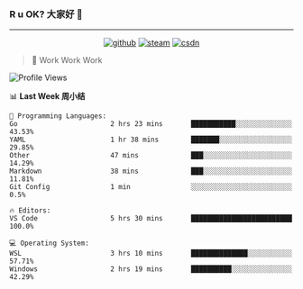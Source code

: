 ### R u OK? 大家好 👋

___

<p align="center">
  <a href="https://bigkjp97.github.io/"><img src="https://img.shields.io/badge/-GitPage-lightgrey" alt="github"></a>
  <a href="https://steamcommunity.com/id/bigkjp/"><img src="https://img.shields.io/badge/-Steam-black" alt="steam"></a>
  <a href="https://blog.csdn.net/qq_38986088"><img src="https://img.shields.io/badge/CSDN-cf000e" alt="csdn"></a>
</p>

> 🧟 Work Work Work

<!--START_SECTION:kjp readme-->
![Profile Views](http://img.shields.io/badge/Mi%20Amigos%E2%99%82%EF%B8%8F-0-ff69b4)

📊 **Last Week 周小结** 

```text
💬 Programming Languages: 
Go                       2 hrs 23 mins       ███████████░░░░░░░░░░░░░░   43.53% 
YAML                     1 hr 38 mins        ███████░░░░░░░░░░░░░░░░░░   29.85% 
Other                    47 mins             ███░░░░░░░░░░░░░░░░░░░░░░   14.29% 
Markdown                 38 mins             ███░░░░░░░░░░░░░░░░░░░░░░   11.81% 
Git Config               1 min               ░░░░░░░░░░░░░░░░░░░░░░░░░   0.5%

🔥 Editors: 
VS Code                  5 hrs 30 mins       █████████████████████████   100.0%

💻 Operating System: 
WSL                      3 hrs 10 mins       ██████████████░░░░░░░░░░░   57.71% 
Windows                  2 hrs 19 mins       ██████████░░░░░░░░░░░░░░░   42.29%

```


<!--END_SECTION:kjp readme-->

<!--
**bigkjp97/bigkjp97** is a ✨ _special_ ✨ repository because its `README.md` (this file) appears on your GitHub profile.

Here are some ideas to get you started:

- 🔭 I’m currently working on ...
- 🌱 I’m currently learning ...
- 👯 I’m looking to collaborate on ...
- 🤔 I’m looking for help with ...
- 💬 Ask me about ...
- 📫 How to reach me: ...
- 😄 Pronouns: ...
- ⚡ Fun fact: ... -->
